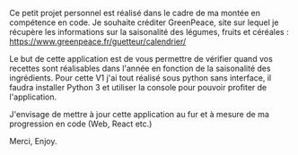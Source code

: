 Ce petit projet personnel est réalisé dans le cadre de ma montée en compétence en code.
Je souhaite créditer GreenPeace, site sur lequel je récupère les informations sur la saisonalité des légumes, fruits et céréales : https://www.greenpeace.fr/guetteur/calendrier/

Le but de cette application est de vous permettre de vérifier quand vos recettes sont réalisables dans l'année en fonction de la saisonalité des ingrédients.
Pour cette V1 j'ai tout réalisé sous python sans interface, il faudra installer Python 3 et utiliser la console pour pouvoir profiter de l'application.

J'envisage de mettre à jour cette application au fur et à mesure de ma progression en code (Web, React etc.)

Merci,
Enjoy.
